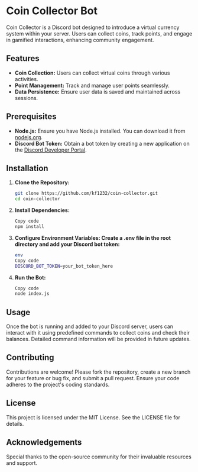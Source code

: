 # Coin Collector Bot

Coin Collector is a Discord bot designed to introduce a virtual currency system within your server. Users can collect coins, track points, and engage in gamified interactions, enhancing community engagement.

## Features

- **Coin Collection:** Users can collect virtual coins through various activities.
- **Point Management:** Track and manage user points seamlessly.
- **Data Persistence:** Ensure user data is saved and maintained across sessions.

## Prerequisites

- **Node.js:** Ensure you have Node.js installed. You can download it from [nodejs.org](https://nodejs.org/).
- **Discord Bot Token:** Obtain a bot token by creating a new application on the [Discord Developer Portal](https://discord.com/developers/applications).

## Installation

1. **Clone the Repository:**
   ```bash
   git clone https://github.com/kf1232/coin-collector.git
   cd coin-collector
   ```

2. **Install Dependencies:**
    ```bash
    Copy code
    npm install
    ```

3. **Configure Environment Variables: Create a .env file in the root directory and add your Discord bot token:**
    ```bash
    env
    Copy code
    DISCORD_BOT_TOKEN=your_bot_token_here
    ```

4. **Run the Bot:**
    ```bash
    Copy code
    node index.js
    ```

## Usage
Once the bot is running and added to your Discord server, users can interact with it using predefined commands to collect coins and check their balances. Detailed command information will be provided in future updates.

## Contributing
Contributions are welcome! Please fork the repository, create a new branch for your feature or bug fix, and submit a pull request. Ensure your code adheres to the project's coding standards.

## License
This project is licensed under the MIT License. See the LICENSE file for details.

## Acknowledgements
Special thanks to the open-source community for their invaluable resources and support.